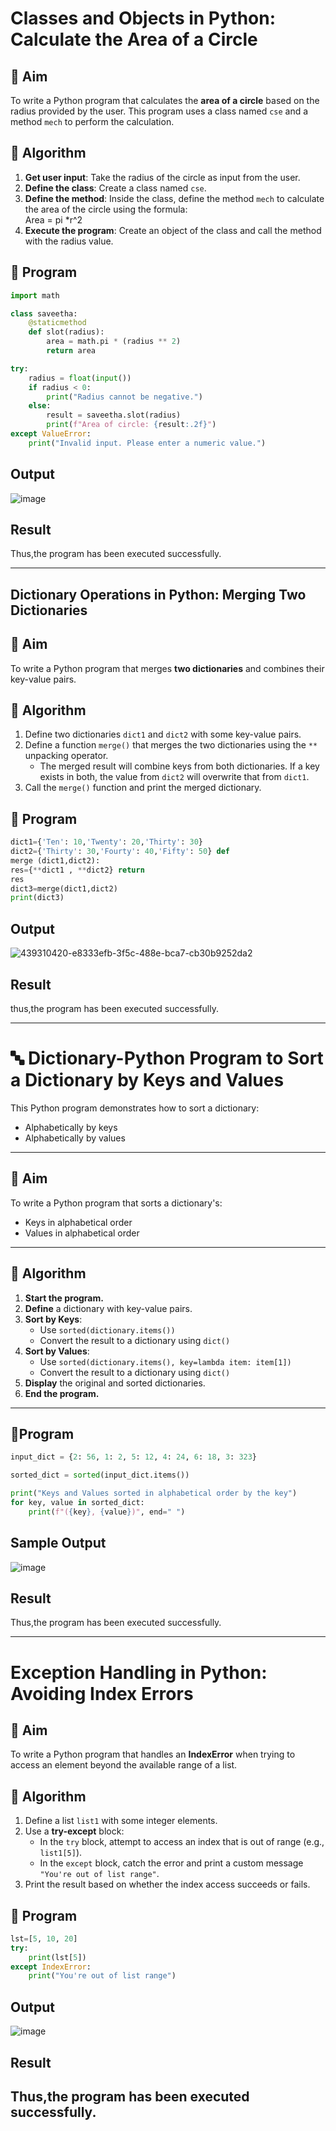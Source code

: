# Classes and Objects in Python: Calculate the Area of a Circle

## 🎯 Aim
To write a Python program that calculates the **area of a circle** based on the radius provided by the user. This program uses a class named `cse` and a method `mech` to perform the calculation.

## 🧠 Algorithm
1. **Get user input**: Take the radius of the circle as input from the user.
2. **Define the class**: Create a class named `cse`.
3. **Define the method**: Inside the class, define the method `mech` to calculate the area of the circle using the formula:  
   Area = pi *r^2 
4. **Execute the program**: Create an object of the class and call the method with the radius value.

## 🧾 Program
~~~python
import math

class saveetha:
    @staticmethod
    def slot(radius):
        area = math.pi * (radius ** 2)
        return area

try:
    radius = float(input())
    if radius < 0:
        print("Radius cannot be negative.")
    else:
        result = saveetha.slot(radius)
        print(f"Area of circle: {result:.2f}")
except ValueError:
    print("Invalid input. Please enter a numeric value.")
~~~

## Output

![image](https://github.com/user-attachments/assets/31087e1f-1c67-4e00-a53c-c6db9936b03e)

## Result
Thus,the program has been executed successfully.

---

## Dictionary Operations in Python: Merging Two Dictionaries

## 🎯 Aim
To write a Python program that merges **two dictionaries** and combines their key-value pairs.

## 🧠 Algorithm
1. Define two dictionaries `dict1` and `dict2` with some key-value pairs.
2. Define a function `merge()` that merges the two dictionaries using the `**` unpacking operator.
   - The merged result will combine keys from both dictionaries. If a key exists in both, the value from `dict2` will overwrite that from `dict1`.
3. Call the `merge()` function and print the merged dictionary.

## 🧾 Program
~~~python
dict1={'Ten': 10,'Twenty': 20,'Thirty': 30} 
dict2={'Thirty': 30,'Fourty': 40,'Fifty': 50} def 
merge (dict1,dict2): 
res={**dict1 , **dict2} return 
res 
dict3=merge(dict1,dict2) 
print(dict3)
~~~

## Output
![439310420-e8333efb-3f5c-488e-bca7-cb30b9252da2](https://github.com/user-attachments/assets/3ce64350-4aca-4273-9f94-52e3081fd154)

## Result
thus,the program has been executed successfully.

---

# 🔤 Dictionary-Python Program to Sort a Dictionary by Keys and Values

This Python program demonstrates how to sort a dictionary:
- Alphabetically by keys
- Alphabetically by values

---

## 🎯 Aim

To write a Python program that sorts a dictionary's:
- Keys in alphabetical order
- Values in alphabetical order

---

## 🧠 Algorithm

1. **Start the program.**
2. **Define** a dictionary with key-value pairs.
3. **Sort by Keys**:
   - Use `sorted(dictionary.items())`
   - Convert the result to a dictionary using `dict()`
4. **Sort by Values**:
   - Use `sorted(dictionary.items(), key=lambda item: item[1])`
   - Convert the result to a dictionary using `dict()`
5. **Display** the original and sorted dictionaries.
6. **End the program.**

---

## 🧪Program
~~~python
input_dict = {2: 56, 1: 2, 5: 12, 4: 24, 6: 18, 3: 323}

sorted_dict = sorted(input_dict.items())

print("Keys and Values sorted in alphabetical order by the key")
for key, value in sorted_dict:
    print(f"({key}, {value})", end=" ")
~~~

## Sample Output
![image](https://github.com/user-attachments/assets/eacf25a7-4788-4500-9f96-dffd8a5a8619)

## Result
Thus,the program has been executed successfully.

---

# Exception Handling in Python: Avoiding Index Errors

## 🎯 Aim
To write a Python program that handles an **IndexError** when trying to access an element beyond the available range of a list.

## 🧠 Algorithm
1. Define a list `list1` with some integer elements.
2. Use a **try-except** block:
   - In the `try` block, attempt to access an index that is out of range (e.g., `list1[5]`).
   - In the `except` block, catch the error and print a custom message `"You're out of list range"`.
3. Print the result based on whether the index access succeeds or fails.

## 🧾 Program
~~~python
lst=[5, 10, 20]
try:
    print(lst[5])
except IndexError:
    print("You're out of list range")


~~~

## Output

![image](https://github.com/user-attachments/assets/f69bbc46-ae53-477a-94b1-8c550705a760)

## Result
Thus,the program has been executed successfully.
---

